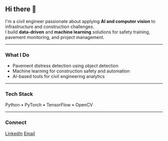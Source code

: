 ## Hi there 👋

I'm a civil engineer passionate about applying **AI and computer vision** to infrastructure and construction challenges.  
I build **data-driven** and **machine learning** solutions for safety training, pavement monitoring, and project management.

---

### What I Do
-  Pavement distress detection using object detection
-  Machine learning for construction safety and automation
-  AI-based tools for civil engineering analytics

---
### Tech Stack
Python • PyTorch • TensorFlow • OpenCV 

---
### Connect
[LinkedIn](#www.linkedin.com/in/nima-sholevar) 
[Email](nima.sholeva@gmail.com)

<!--

**theNima/theNima** is a ✨ _special_ ✨ repository because its `README.md` (this file) appears on your GitHub profile.

Here are some ideas to get you started:

- 🔭 I’m currently working on ...
- 🌱 I’m currently learning ...
- 👯 I’m looking to collaborate on ...
- 🤔 I’m looking for help with ...
- 💬 Ask me about ...
- 📫 How to reach me: ...
- 😄 Pronouns: ...
- ⚡ Fun fact: ...
-->
